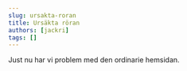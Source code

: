 ```yaml
---
slug: ursakta-roran
title: Ursäkta röran
authors: [jackri]
tags: []
---
```


Just nu har vi problem med den ordinarie hemsidan.

